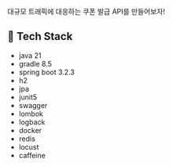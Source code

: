 대규모 트래픽에 대응하는 쿠폰 발급 API를 만들어보자!

## 🎢 Tech Stack

- java 21
- gradle 8.5
- spring boot 3.2.3
- h2
- jpa
- junit5
- swagger
- lombok
- logback
- docker
- redis
- locust
- caffeine 

